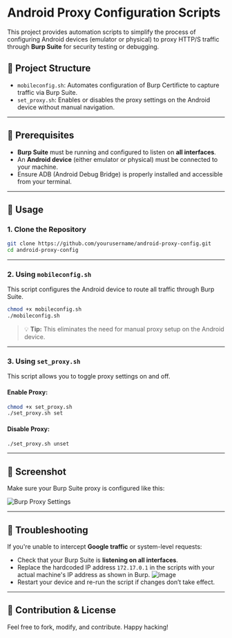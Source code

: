 # Android Proxy Configuration Scripts

This project provides automation scripts to simplify the process of configuring Android devices (emulator or physical) to proxy HTTP/S traffic through **Burp Suite** for security testing or debugging.

## 📁 Project Structure

- `mobileconfig.sh`: Automates configuration of Burp Certificte to capture traffic via Burp Suite.
- `set_proxy.sh`: Enables or disables the proxy settings on the Android device without manual navigation.

---

## 🔧 Prerequisites

- **Burp Suite** must be running and configured to listen on **all interfaces**.
- An **Android device** (either emulator or physical) must be connected to your machine.
- Ensure ADB (Android Debug Bridge) is properly installed and accessible from your terminal.

---

## 🚀 Usage

### 1. Clone the Repository

```bash
git clone https://github.com/yourusername/android-proxy-config.git
cd android-proxy-config
```

---

### 2. Using `mobileconfig.sh`

This script configures the Android device to route all traffic through Burp Suite.

```bash
chmod +x mobileconfig.sh
./mobileconfig.sh
```

> 💡 **Tip:** This eliminates the need for manual proxy setup on the Android device.

---

### 3. Using `set_proxy.sh`

This script allows you to toggle proxy settings on and off.

#### Enable Proxy:

```bash
chmod +x set_proxy.sh
./set_proxy.sh set
```

#### Disable Proxy:

```bash
./set_proxy.sh unset
```

---

## 📸 Screenshot

Make sure your Burp Suite proxy is configured like this:

![Burp Proxy Settings](https://github.com/user-attachments/assets/ffcfc4d6-f892-4f66-a2ac-e3199c211cd9)

---

## 🧠 Troubleshooting

If you're unable to intercept **Google traffic** or system-level requests:

- Check that your Burp Suite is **listening on all interfaces**.
- Replace the hardcoded IP address `172.17.0.1` in the scripts with your actual machine's IP address as shown in Burp.
![image](https://github.com/user-attachments/assets/bf92d01d-2ea1-4886-a478-095ce4ffb390)
- Restart your device and re-run the script if changes don’t take effect.

---

## 🙌 Contribution & License

Feel free to fork, modify, and contribute. Happy hacking!

